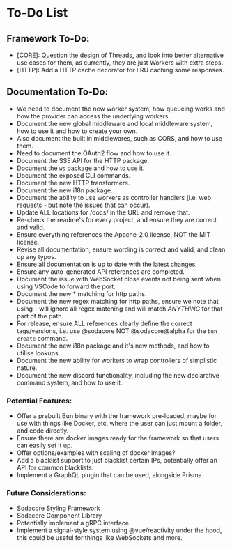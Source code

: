 # To-Do List

## Framework To-Do:

- [CORE]: Question the design of Threads, and look into better alternative use cases for them, as currently, they are just Workers with extra steps.
- [HTTP]: Add a HTTP cache decorator for LRU caching some responses.

## Documentation To-Do:

- We need to document the new worker system, how queueing works and how the provider can access the underlying workers.
- Document the new global middleware and local middleware system, how to use it and how to create your own.
- Also document the built in middlewares, such as CORS, and how to use them.
- Need to document the OAuth2 flow and how to use it.
- Document the SSE API for the HTTP package.
- Document the `ws` package and how to use it.
- Document the exposed CLI commands.
- Document the new HTTP transformers.
- Document the new i18n package.
- Document the ability to use workers as controller handlers (i.e. web requests - but note the issues that can occur).
- Update ALL locations for /docs/ in the URL and remove that.
- Re-check the readme's for every project, and ensure they are correct and valid.
- Ensure everything references the Apache-2.0 license, NOT the MIT license.
- Revise all documentation, ensure wording is correct and valid, and clean up any typos.
- Ensure all documentation is up to date with the latest changes.
- Ensure any auto-generated API references are completed.
- Document the issue with WebSocket close events not being sent when using VSCode to forward the port.
- Document the new * matching for http paths.
- Document the new regex matching for http paths, ensure we note that using `:` will ignore all regex matching and will match _ANYTHING_ for that part of the path.
- For release, ensure ALL references clearly define the correct tags/versions, i.e. use @sodacore NOT @sodacore@alpha for the `bun create` command.
- Document the new i18n package and it's new methods, and how to utilise lookups.
- Document the new ability for workers to wrap controllers of simplistic nature.
- Document the new discord functionality, including the new declarative command system, and how to use it.

### Potential Features:

- Offer a prebuilt Bun binary with the framework pre-loaded, maybe for use with things like Docker, etc, where the user can just mount a folder, and code directly.
- Ensure there are docker images ready for the framework so that users can easily set it up.
- Offer options/examples with scaling of docker images?
- Add a blacklist support to just blacklist certain IPs, potentially offer an API for common blacklists.
- Implement a GraphQL plugin that can be used, alongside Prisma.

### Future Considerations:

- Sodacore Styling Framework
- Sodacore Component Library
- Potentially implement a gRPC interface.
- Implement a signal-style system using @vue/reactivity under the hood, this could be useful for things like WebSockets and more.
